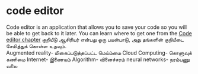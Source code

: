 # code editor
Code editor is an application that allows you to save your code so you will be able to get back to it later. You can learn where to get one from the [Code editor chapter](./code_editor/README.md)
குறியீடு ஆசிரியர் என்பது ஒரு பயன்பாடு, அது தங்களின்  குறியீடை சேமித்துக் கொள்ள உதவும்.  
Augmented reality- மிகைப்படுத்தப்பட்ட மெய்ம்மை 
Cloud Computing- கொளுவுக் கணிமை
Internet- இணையம்
Algorithm- வினைச்சரம்
neural networks- நரம்பணு வலை
